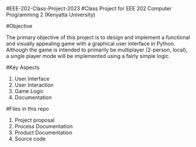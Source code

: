 #EEE-202-Class-Project-2023
#Class Project for EEE 202 Computer Programming 2 (Kenyatta University)

#Objective

The primary objective of this project is to design and implement a functional and visually appealing game with a graphical user interface in Python.
Although the game is intended to primarily be multiplayer (2-person, local), a single player mode will be implemented using a fairly simple logic. 

#Key Aspects
1. User Interface
2. User Interaction
3. Game Logic
4. Documentation

#Files in this repo
1. Project proposal
2. Process Documentation
3. Product Documentation
4. Source code
